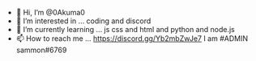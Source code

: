 - 👋 Hi, I’m @0Akuma0
- 👀 I’m interested in ... coding and discord
- 🌱 I’m currently learning ... js css and html and python and node.js
- 📫 How to reach me ... https://discord.gg/Yb2mbZwJe7 I am #ADMIN sammon#6769

<!---
0Akuma0/0Akuma0 is a ✨ special ✨ repository because its `README.md` (this file) appears on your GitHub profile.
You can click the Preview link to take a look at your changes.
--->
